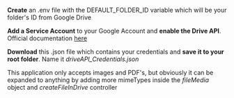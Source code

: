 **Create** an .env file with the DEFAULT_FOLDER_ID variable which will be your folder's ID from Google Drive

**Add a Service Account** to your Google Account and **enable the Drive API**. Official documentation [here](https://support.google.com/workspacemigrate/answer/10839762?hl=en#zippy=%2Cstep-create-the-service-account-in-the-cloud-console)

**Download** this .json file which contains your credentials and **save it to your root folder**. Name it _driveAPI_Credentials.json_

This application only accepts images and PDF's, but obviously it can be expanded to anything by adding more mimeTypes inside the _fileMedia_ object and _createFileInDrive_ controller

